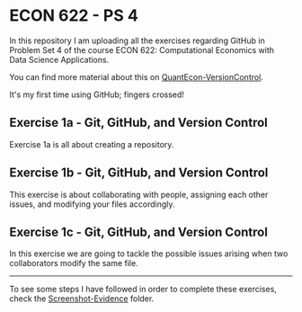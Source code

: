 # ECON 622 - PS 4

In this repository I am uploading all the exercises regarding GitHub in Problem Set 4 of the course ECON 622: Computational Economics with Data Science Applications.

You can find more material about this on [QuantEcon-VersionControl](https://julia.quantecon.org/more_julia/version_control.html).


It's my first time using GitHub; fingers crossed!


## Exercise 1a - Git, GitHub, and Version Control
Exercise 1a is all about creating a repository.

## Exercise 1b - Git, GitHub, and Version Control
This exercise is about collaborating with people, assigning each other issues, and modifying your files accordingly.

## Exercise 1c - Git, GitHub, and Version Control
In this exercise we are going to tackle the possible issues arising when two collaborators modify the same file.


----
To see some steps I have followed in order to complete these exercises, check the [Screenshot-Evidence](https://github.com/loforteg/ECON622-PS4/tree/master/Screenshot-Evidence) folder.

